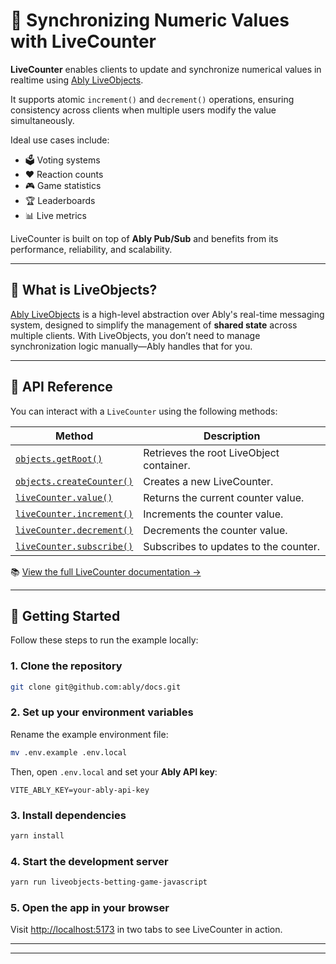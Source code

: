 # 🔢 Synchronizing Numeric Values with LiveCounter

**LiveCounter** enables clients to update and synchronize numerical values in realtime using [Ably LiveObjects](https://ably.com/docs/liveobjects).

It supports atomic `increment()` and `decrement()` operations, ensuring consistency across clients when multiple users modify the value simultaneously.

Ideal use cases include:

- 🗳️ Voting systems  
- ❤️ Reaction counts  
- 🎮 Game statistics  
- 🏆 Leaderboards  
- 📊 Live metrics

LiveCounter is built on top of **Ably Pub/Sub** and benefits from its performance, reliability, and scalability.

---

## 🧠 What is LiveObjects?

[Ably LiveObjects](https://ably.com/docs/liveobjects) is a high-level abstraction over Ably's real-time messaging system, designed to simplify the management of **shared state** across multiple clients. With LiveObjects, you don’t need to manage synchronization logic manually—Ably handles that for you.

---

## 🔧 API Reference

You can interact with a `LiveCounter` using the following methods:

| Method | Description |
|--------|-------------|
| [`objects.getRoot()`](https://ably.com/docs/liveobjects/concepts/objects#root-object) | Retrieves the root LiveObject container. |
| [`objects.createCounter()`](https://ably.com/docs/liveobjects/counter#create) | Creates a new LiveCounter. |
| [`liveCounter.value()`](https://ably.com/docs/liveobjects/counter#value) | Returns the current counter value. |
| [`liveCounter.increment()`](https://ably.com/docs/liveobjects/counter#update) | Increments the counter value. |
| [`liveCounter.decrement()`](https://ably.com/docs/liveobjects/counter#update) | Decrements the counter value. |
| [`liveCounter.subscribe()`](https://ably.com/docs/liveobjects/counter#subscribe-data) | Subscribes to updates to the counter. |

📚 [View the full LiveCounter documentation →](https://ably.com/docs/liveobjects/counter)

---

## 🚀 Getting Started

Follow these steps to run the example locally:

### 1. Clone the repository

```bash
git clone git@github.com:ably/docs.git
```

### 2. Set up your environment variables

Rename the example environment file:

```bash
mv .env.example .env.local
```

Then, open `.env.local` and set your **Ably API key**:

```env
VITE_ABLY_KEY=your-ably-api-key
```

### 3. Install dependencies

```bash
yarn install
```

### 4. Start the development server

```bash
yarn run liveobjects-betting-game-javascript
```

### 5. Open the app in your browser

Visit [http://localhost:5173](http://localhost:5173) in two tabs to see LiveCounter in action.

---

---
